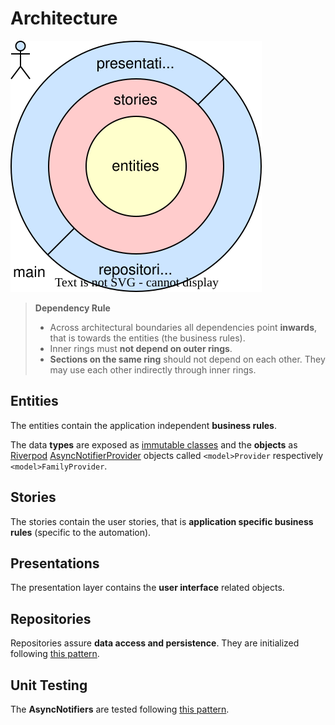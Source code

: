 # Architecture

[![Architecture](architecture.drawio.svg)](architecture.drawio.svg)

> **Dependency Rule**
>
> - Across architectural boundaries all dependencies point **inwards**, that is towards the entities (the business rules).
> - Inner rings must **not depend on outer rings**.
> - **Sections on the same ring** should not depend on each other. They may use each other indirectly through inner rings.

## Entities

The entities contain the application independent **business rules**.

The data **types** are exposed as [immutable classes] and the **objects** as [Riverpod] [AsyncNotifierProvider] objects called `<model>Provider` respectively `<model>FamilyProvider`.

[immutable classes]: https://dart.academy/immutable-data-patterns-in-dart-and-flutter
[Riverpod]: https://docs-v2.riverpod.dev
[AsyncNotifierProvider]: https://pub.dev/documentation/riverpod/latest/riverpod/AsyncNotifier-class.html

## Stories

The stories contain the user stories, that is **application specific business rules** (specific to the automation).

## Presentations

The presentation layer contains the **user interface** related objects.

## Repositories

Repositories assure **data access and persistence**. They are initialized following [this pattern][initialize].

[initialize]: https://codewithandrea.com/articles/riverpod-initialize-listener-app-startup/

## Unit Testing

The **AsyncNotifiers** are tested following [this pattern][unit test].

[unit test]: https://codewithandrea.com/articles/unit-test-async-notifier-riverpod
